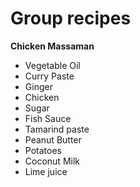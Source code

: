 # Group recipes
**Chicken Massaman**

- Vegetable Oil
- Curry Paste
- Ginger
- Chicken
- Sugar
- Fish Sauce
- Tamarind paste
- Peanut Butter
- Potatoes
- Coconut Milk
- Lime juice